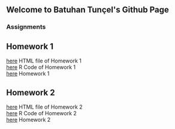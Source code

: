 ## Welcome to Batuhan Tunçel's Github Page


### Assignments



## Homework 1

[here](GestureHW1.html) HTML file of Homework 1 <br>
[here](GestureHW1.ipynb) R Code of Homework 1 <br>
[here](HW1/IE48B_Fall21_Homework_1.pdf) Homework 1 <br>



## Homework 2

[here](LassoHW2.html) HTML file of Homework 2 <br>
[here](LassoHW2.ipynb) R Code of Homework 2 <br>
[here](IE48B_Fall21_Homework2.pdf) Homework 2 <br>
